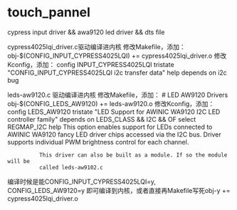 # touch_pannel
cypress input driver &amp;&amp; awa9120 led driver &amp;&amp; dts file


cypress4025lqi_driver.c驱动编译进内核
	修改Makefile，添加：
		obj-$(CONFIG_INPUT_CYPRESS4025LQI)      += cypress4025lqi_driver.o
	修改Kconfig，添加：
		config INPUT_CYPRESS4025LQI
			tristate "CONFIG_INPUT_CYPRESS4025LQI i2c transfer data"
			help
				depends on i2c bug

leds-aw9120.c 驱动编译进内核
	修改Makefile，添加：
		# LED AW9120 Drivers
		obj-$(CONFIG_LEDS_AW9120)       += leds-aw9120.o
	修改Kconfig，添加：
		config  LEDS_AW9120
			tristate "LED Support for AWINIC WA9120 I2C LED controller family"
			depends on LEDS_CLASS && I2C && OF
			select REGMAP_I2C
			help
			  This option enables support for LEDs connected to AWINIC WA9120
			  fancy LED driver chips accessed via the I2C bus.
			  Driver supports individual PWM brightness control for each channel.

			  This driver can also be built as a module. If so the module will be
			  called leds-aw9102.c

编译时候是能CONFIG_INPUT_CYPRESS4025LQI=y, CONFIG_LEDS_AW9120=y 即可编译到内核，或者直接再Makefile写死obj-y      += cypress4025lqi_driver.o
